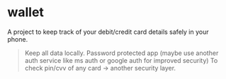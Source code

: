 # wallet

A project to keep track of your debit/credit card details safely in your phone.

> Keep all data locally.
> Password protected app (maybe use another auth service like ms auth or google auth for improved security)
> To check pin/cvv of any card -> another security layer.
